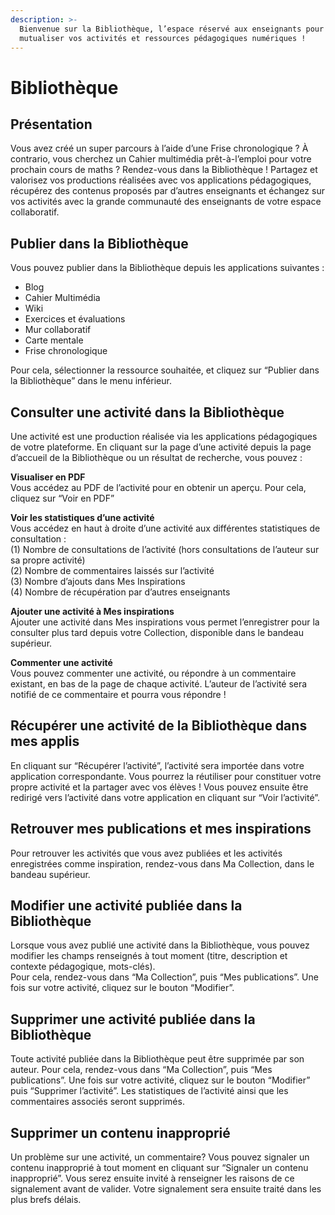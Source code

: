```yaml
---
description: >-
  Bienvenue sur la Bibliothèque, l’espace réservé aux enseignants pour
  mutualiser vos activités et ressources pédagogiques numériques !
---
```


# Bibliothèque

## Présentation

Vous avez créé un super parcours à l’aide d’une Frise chronologique ? À contrario, vous cherchez un Cahier multimédia prêt-à-l’emploi pour votre prochain cours de maths ? Rendez-vous dans la Bibliothèque ! Partagez et valorisez vos productions réalisées avec vos applications pédagogiques, récupérez des contenus proposés par d’autres enseignants et échangez sur vos activités avec la grande communauté des enseignants de votre espace collaboratif.

## Publier dans la Bibliothèque

Vous pouvez publier dans la Bibliothèque depuis les applications suivantes :

* Blog    
* Cahier Multimédia   
* Wiki   
* Exercices et évaluations   
* Mur collaboratif   
* Carte mentale   
* Frise chronologique 

Pour cela, sélectionner la ressource souhaitée, et cliquez sur “Publier dans la Bibliothèque” dans le menu inférieur.

## Consulter une activité dans la Bibliothèque

Une activité est une production réalisée via les applications pédagogiques de votre plateforme. En cliquant sur la page d’une activité depuis la page d’accueil de la Bibliothèque ou un résultat de recherche, vous pouvez :

**Visualiser en PDF**  
Vous accédez au PDF de l’activité pour en obtenir un aperçu. Pour cela, cliquez sur “Voir en PDF”

**Voir les statistiques d’une activité**  
Vous accédez en haut à droite d’une activité aux différentes statistiques de consultation :  
\(1\) Nombre de consultations de l’activité \(hors consultations de l’auteur sur sa propre activité\)  
\(2\) Nombre de commentaires laissés sur l’activité  
\(3\) Nombre d’ajouts dans Mes Inspirations  
\(4\) Nombre de récupération par d’autres enseignants

**Ajouter une activité à Mes inspirations**  
Ajouter une activité dans Mes inspirations vous permet l’enregistrer pour la consulter plus tard depuis votre Collection, disponible dans le bandeau supérieur.

**Commenter une activité**  
Vous pouvez commenter une activité, ou répondre à un commentaire existant, en bas de la page de chaque activité. L’auteur de l’activité sera notifié de ce commentaire et pourra vous répondre !

## Récupérer une activité de la Bibliothèque dans mes applis

En cliquant sur “Récupérer l’activité”, l’activité sera importée dans votre application correspondante. Vous pourrez la réutiliser pour constituer votre propre activité et la partager avec vos élèves ! Vous pouvez ensuite être redirigé vers l’activité dans votre application en cliquant sur “Voir l’activité”.

## Retrouver mes publications et mes inspirations

Pour retrouver les activités que vous avez publiées et les activités enregistrées comme inspiration, rendez-vous dans Ma Collection, dans le bandeau supérieur.

## Modifier une activité publiée dans la Bibliothèque

Lorsque vous avez publié une activité dans la Bibliothèque, vous pouvez modifier les champs renseignés à tout moment \(titre, description et contexte pédagogique, mots-clés\).  
Pour cela, rendez-vous dans “Ma Collection”, puis “Mes publications”. Une fois sur votre activité, cliquez sur le bouton “Modifier”.

## Supprimer une activité publiée dans la Bibliothèque

Toute activité publiée dans la Bibliothèque peut être supprimée par son auteur. Pour cela, rendez-vous dans “Ma Collection”, puis “Mes publications”. Une fois sur votre activité, cliquez sur le bouton “Modifier” puis “Supprimer l’activité”. Les statistiques de l’activité ainsi que les commentaires associés seront supprimés.

## Supprimer un contenu inapproprié

Un problème sur une activité, un commentaire? Vous pouvez signaler un contenu inapproprié à tout moment en cliquant sur “Signaler un contenu inapproprié”. Vous serez ensuite invité à renseigner les raisons de ce signalement avant de valider. Votre signalement sera ensuite traité dans les plus brefs délais.

